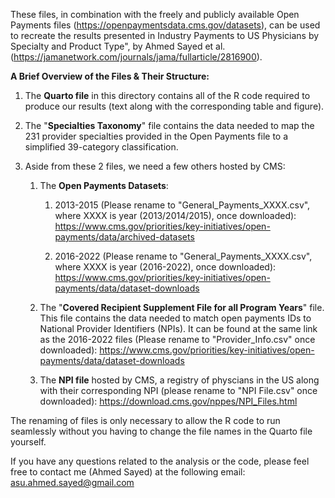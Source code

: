 These files, in combination with the freely and publicly available Open Payments files (https://openpaymentsdata.cms.gov/datasets), can be used to recreate the results presented in Industry Payments to US Physicians by Specialty and Product Type", by Ahmed Sayed et al. (https://jamanetwork.com/journals/jama/fullarticle/2816900).

**A Brief Overview of the Files & Their Structure:**

1) The **Quarto file** in this directory contains all of the R code required to produce our results (text along with the corresponding table and figure).
2) The "**Specialties Taxonomy**" file contains the data needed to map the 231 provider specialties provided in the Open Payments file to a simplified 39-category classification.
3) Aside from these 2 files, we need a few others hosted by CMS:

    1) The **Open Payments Datasets**:
                   

        1) 2013-2015 (Please rename to "General_Payments_XXXX.csv", where XXXX is year (2013/2014/2015), once downloaded): https://www.cms.gov/priorities/key-initiatives/open-payments/data/archived-datasets
    
        2) 2016-2022 (Please rename to "General_Payments_XXXX.csv", where XXXX is year (2016-2022), once downloaded): https://www.cms.gov/priorities/key-initiatives/open-payments/data/dataset-downloads
    
    3) The "**Covered Recipient Supplement File for all Program Years**" file. This file contains the data needed to match open payments IDs to National Provider Identifiers (NPIs). It can be found at the same link as the 2016-2022 files (Please rename to "Provider_Info.csv" once downloaded): https://www.cms.gov/priorities/key-initiatives/open-payments/data/dataset-downloads
    
    2) The **NPI file** hosted by CMS, a registry of physcians in the US along with their corresponding NPI (please rename to "NPI File.csv" once downloaded): https://download.cms.gov/nppes/NPI_Files.html

The renaming of files is only necessary to allow the R code to run seamlessly without you having to change the file names in the Quarto file yourself.

If you have any questions related to the analysis or the code, please feel free to contact me (Ahmed Sayed) at the following email: asu.ahmed.sayed@gmail.com
